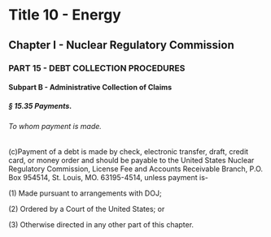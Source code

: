 
# Title 10 - Energy
## Chapter I - Nuclear Regulatory Commission
### PART 15 - DEBT COLLECTION PROCEDURES
#### Subpart B - Administrative Collection of Claims
##### § 15.35 Payments.
###### To whom payment is made.

(c)Payment of a debt is made by check, electronic transfer, draft, credit card, or money order and should be payable to the United States Nuclear Regulatory Commission, License Fee and Accounts Receivable Branch, P.O. Box 954514, St. Louis, MO. 63195-4514, unless payment is-

(1) Made pursuant to arrangements with DOJ;

(2) Ordered by a Court of the United States; or

(3) Otherwise directed in any other part of this chapter.
